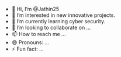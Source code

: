 - 👋 Hi, I’m @Jathin25
- 👀 I’m interested in new innovative projects.
- 🌱 I’m currently learning cyber security.
- 💞️ I’m looking to collaborate on ...
- 📫 How to reach me ...
- 😄 Pronouns: ...
- ⚡ Fun fact: ...

<!---
Jathin25/Jathin25 is a ✨ special ✨ repository because its `README.md` (this file) appears on your GitHub profile.
You can click the Preview link to take a look at your changes.
--->

